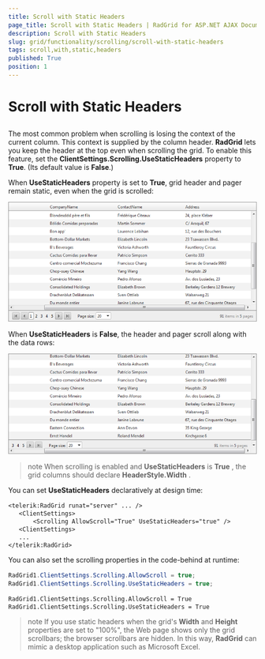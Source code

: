 ```yaml
---
title: Scroll with Static Headers
page_title: Scroll with Static Headers | RadGrid for ASP.NET AJAX Documentation
description: Scroll with Static Headers
slug: grid/functionality/scrolling/scroll-with-static-headers
tags: scroll,with,static,headers
published: True
position: 1
---
```


# Scroll with Static Headers



## 

The most common problem when scrolling is losing the context of the current column. This context is supplied by the column header. **RadGrid** lets you keep the header at the top even when scrolling the grid. To enable this feature, set the **ClientSettings.Scrolling.UseStaticHeaders** property to **True**. (Its default value is **False**.)

When **UseStaticHeaders** property is set to **True**, grid header and pager remain static, even when the grid is scrolled:

![UseStaticHeaders is true](images/grid_scroll-with-static-headers-true.png)

When **UseStaticHeaders** is **False**, the header and pager scroll along with the data rows:

![UseStaticHeaders is false](images/grid_scroll-with-static-headers-false.png)

>note When scrolling is enabled and **UseStaticHeaders** is **True** , the grid columns should declare **HeaderStyle.Width** .
>


You can set **UseStaticHeaders** declaratively at design time:

````ASP.NET
<telerik:RadGrid runat="server" ... />
   <ClientSettings>
       <Scrolling AllowScroll="True" UseStaticHeaders="true" />
   <ClientSettings>
   ...
</telerik:RadGrid>		
````



You can also set the scrolling properties in the code-behind at runtime:



````C#
RadGrid1.ClientSettings.Scrolling.AllowScroll = true;
RadGrid1.ClientSettings.Scrolling.UseStaticHeaders = true;
````
````VB
RadGrid1.ClientSettings.Scrolling.AllowScroll = True
RadGrid1.ClientSettings.Scrolling.UseStaticHeaders = True
````


>note If you use static headers when the grid's **Width** and **Height** properties are set to "100%", the Web page shows only the grid scrollbars; the browser scrollbars are hidden. In this way, **RadGrid** can mimic a desktop application such as Microsoft Excel.
>

